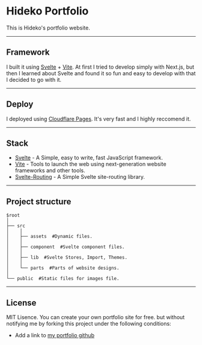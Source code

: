 # Hideko Portfolio
This is Hideko's portfolio website.

---

## Framework
I built it using [Svelte](https://svelte.dev) + [Vite](https://vitejs.dev).
At first I tried to develop simply with Next.js, but then I learned about Svelte and found it so fun and easy to develop with that I decided to go with it.

---

## Deploy
I deployed using [Cloudflare Pages](https://pages.cloudflare.com).
It's very fast and I highly reccomend it.

---

## Stack
- [Svelte](https://svelte.dev/) - A Simple, easy to write, fast JavaScript framework.
- [Vite](https://vitejs.dev/) - Tools to launch the web using next-generation website frameworks and other tools.
- [Svelte-Routing](https://github.com/EmilTholin/svelte-routing) - A Simple Svelte site-routing library. 

---

## Project structure

```
$root
│   
├── src
│    │   
│    ├── assets  #Dynamic files.
│    │    
│    ├── component  #Svelte component files.
│    │  
│    ├── lib  #Svelte Stores, Import, Themes.
│    │  
│    └── parts  #Parts of website designs.
│   
└── public  #Static files for images file.
```

---

## License
MIT Lisence.
You can create your own portfolio site for free. but without notifying me by forking this project under the following conditions:

- Add a link to [my portfolio github](https://github.com/Hideko-Dev/hideko-portfolio)
